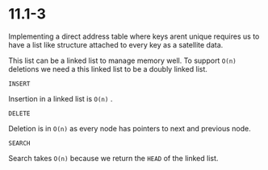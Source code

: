 # 11.1-3

Implementing a direct address table where keys arent unique requires us to have a list like structure attached to every key as a satellite data.

This list can be a linked list to manage memory well. To support `O(n)` deletions we need a this linked list to be a doubly linked list.

`INSERT`

Insertion in a linked list is `O(n)` .

`DELETE`

Deletion is in `O(n)` as every node has pointers to next and previous node.

`SEARCH`

Search takes `O(n)` because we return the `HEAD` of the linked list.



